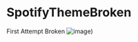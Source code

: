 # SpotifyThemeBroken
First Attempt Broken
![image](https://user-images.githubusercontent.com/98422417/230506618-b428f78c-cf9b-4f0c-9c98-c5dc150da444.png))
